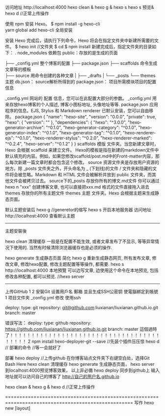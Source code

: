 访问地址 http://localhost:4000
hexo clean & hexo g & hexo s 
hexo s 预览& hexo d           //正常上传操作

使用 npm 安装 Hexo。
$ npm install -g hexo-cli          
yarn global add hexo-cli 
全局安装

安装 Hexo 完成后，请执行下列命令，Hexo 将会在指定文件夹中新建所需要的文件。
$ hexo init <folder> //文件夹
$ cd <folder>
$ npm install
新建完成后，指定文件夹的目录如下：
.   node_modules             依赖包
    public：存放的是生成的页面

├── _config.yml          整个博客的配置
├── package.json
├── scaffolds            命令生成文章等的模板   
├── source               用命令创建的各种文章
 |       ├── _drafts
 |        └── _posts
└── themes               主题
    db.json：         source解析所得到的
    package.json： 项目所需模块项目的配置信息


_config.yml
网站的 配置 信息，您可以在此配置大部分的参数。
_config.yml 用来存放hexo博客的个人描述, 博客小图标地址, 头像地址等等.
package.json
应用程序的信息。EJS, Stylus 和 Markdown renderer 已默认安装，您可以自由移除。
package.json
{
"name": "hexo-site",
"version": "0.0.0",
"private": true,
"hexo": {
"version": ""
},
"dependencies": {
"hexo": "^3.0.0",
"hexo-generator-archive": "^0.1.0",
"hexo-generator-category": "^0.1.0",
"hexo-generator-index": "^0.1.0",
"hexo-generator-tag": "^0.1.0",
"hexo-renderer-ejs": "^0.1.0",
"hexo-renderer-stylus": "^0.2.0",
"hexo-renderer-marked": "^0.2.4",
"hexo-server": "^0.1.2"
}
}
scaffolds
模版 文件夹。当您新建文章时，Hexo 会根据 scaffold 来建立文件。
Hexo的模板是指在新建的markdown文件中默认填充的内容。例如，如果您修改scaffold/post.md中的Front-matter内容，那么每次新建一篇文章时都会包含这个修改。
source
资源文件夹是存放用户资源的地方。除 _posts 文件夹之外，开头命名为 _ (下划线)的文件 / 文件夹和隐藏的文件将会被忽略。Markdown 和 HTML 文件会被解析并放到 public 文件夹，而其他文件会被拷贝过去。
 source下的_posts 存放你所有的博文.md文件 你可以通过 hexo n "xxx" 创建博客文章, 也可以直接把xxx.md 格式的文件直接拖入进去 themes 存放你的所有主题文件
themes
主题 文件夹。Hexo 会根据主题来生成静态页面。

默认主题安装后
hexo g                    //generetor的缩写
hexo s                    开启本地服务器 
访问地址 http://localhost:4000  查看默认主题

--------------------------------------------------------------------------
主题安裝後 

hexo clean     清理缓存
一般是在配置不能生效, 或者文章发布了不显示, 等等异常情况下使用的. 当然有时候清除浏览器缓存也是必须的操作. 

hexo generate          生成静态页面                  简化 hexo g
重新生成静态网页, 所有发布文章, 修改文章, 修改hexo配置, 修改主题配置等等操作, 都需要.
hexo s  http://localhost:4000 本地預覽 可以边写文章, 边使用这个命令在本地预览, 包括修改各种配置, 都可以预览.     //hexo server

-----------------------------------------------------------------------

上传GitHub         1     2
安裝Git 设置用戶名 郵箱 並且生成SSH公密钥 使電腦綁定到帳號
1     项目文件夹 _config.yml 修改
使用﻿ssh﻿

deploy:
type: git
repository: git@github.com:liuxianan/liuxianan.github.io.git
branch: master

错误写法：
deploy:
type: github
repository: https://github.com/liuxianan/liuxianan.github.io.git
branch: master
這個過時了！！！！！！！！！！！！！！！！！！！！！！！！！！！！！！！！！！！！！！！！
2
npm install hexo-deployer-git --save
//先装个插件压压惊 hexo d // 部署的命令 //等一会就好了

部署 hexo deploy      //上传github
在你博客站点文件夹下右键空白处，选择Git Bash Here
hexo clean          清理缓存
hexo generate         生成静态页面， 
hexo server             到localhost:4000预览博客效果，
以上非必備
hexo deploy           同步到github上
输入地址就可以访问自己的博客了 http://自己的用户名.github.io















hexo clean & hexo g & hexo d           //正常上传操作



===================================================================================================
写作
hexo new [layout] <title>
命令中指定文章的布局（layout），默认为 post，可以通过修改 _config.yml 中的 default_layout 参数来指定默认布局

博客文件夹\source\_posts 下的md文件

---------------------------------------------------------

# 域名

1

域名解析页面添加一条解析：
ping 博客.github.io     如ping yemengweixing.github.io     得到 185.199.108.153

1.1得到ip 添加到   記錄类型 A   主机记录 @  和www  都添加



1.2域名           添加到CNAME 

记录类型为CNAME，主机类型分别为@和www，记录值为 用户名.github.io



2

然后到你博客 根目录/source 目录下创建一个新文件CNAME 在里面写上你刚刚配置的路径，比如我的是blog.improvecfan.cn，就直接在CNAME文件中写上这个地址就好了。（不要包含Http://和www）

然后执行以下hexo g,hexo d，让后访问你自己的地址就可以跳转到博客了。